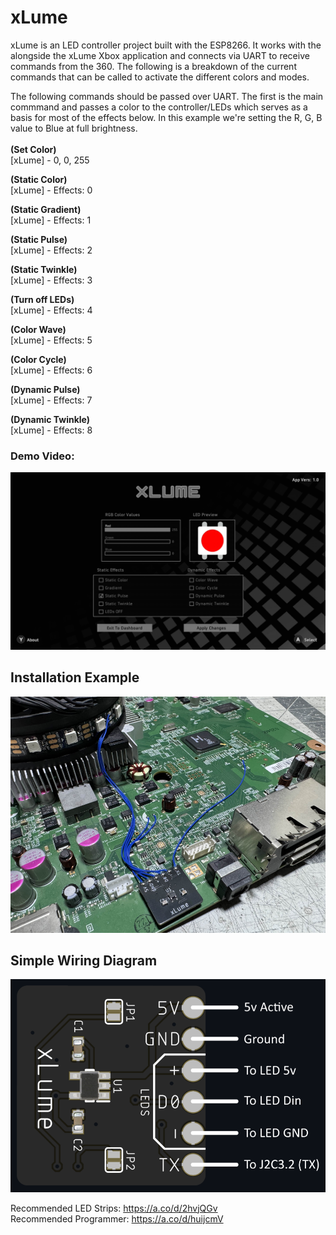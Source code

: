 # xLume
xLume is an LED controller project built with the ESP8266. It works with the alongside the xLume Xbox application and connects via UART to receive commands from the 360. The following is a breakdown of the current commands that can be called to activate the different colors and modes.
 
The following commands should be passed over UART. The first is the main commmand and passes a color to the controller/LEDs which serves as a basis for most of the effects below. In this example we're setting the R, G, B value to Blue at full brightness.<br><br>
<b>(Set Color)</b><br>
[xLume] - 0, 0, 255 <br>

<b>(Static Color)</b><br>
[xLume] - Effects: 0<br>

<b>(Static Gradient)</b><br>
[xLume] - Effects: 1<br>

<b>(Static Pulse)</b><br>
[xLume] - Effects: 2<br>

<b>(Static Twinkle)</b><br>
[xLume] - Effects: 3<br>

<b>(Turn off LEDs)</b><br>
[xLume] - Effects: 4<br>

<b>(Color Wave)</b><br>
[xLume] - Effects: 5<br>

<b>(Color Cycle)</b><br>
[xLume] - Effects: 6<br>

<b>(Dynamic Pulse)</b><br>
[xLume] - Effects: 7<br>

<b>(Dynamic Twinkle)</b><br>
[xLume] - Effects: 8


### Demo Video:  

<a href="https://www.youtube.com/watch?v=mztqegCKXT4">
  <img src="Images/app.png" alt="xLume Demo" width="600">
</a>

## Installation Example

<img src="Images/example.png" alt="Installation Example" width="600">

## Simple Wiring Diagram

<img src="Images/diagram.png" alt="Simple Wiring Diagram" width="600">

Recommended LED Strips: https://a.co/d/2hvjQGv<br>
Recommended Programmer: https://a.co/d/huijcmV
